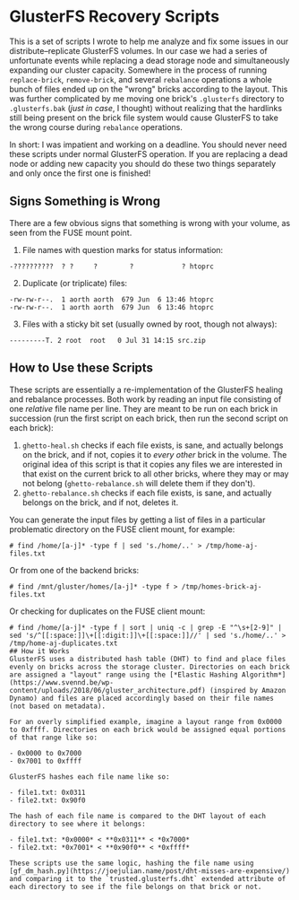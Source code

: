 # GlusterFS Recovery Scripts
This is a set of scripts I wrote to help me analyze and fix some issues in our distribute–replicate GlusterFS volumes. In our case we had a series of unfortunate events while replacing a dead storage node and simultaneously expanding our cluster capacity. Somewhere in the process of running `replace-brick`, `remove-brick`, and several `rebalance` operations a whole bunch of files ended up on the "wrong" bricks according to the layout. This was further complicated by me moving one brick's `.glusterfs` directory to `.glusterfs.bak` (*just in case*, I thought) without realizing that the hardlinks still being present on the brick file system would cause GlusterFS to take the wrong course during `rebalance` operations.

In short: I was impatient and working on a deadline. You should never need these scripts under normal GlusterFS operation. If you are replacing a dead node or adding new capacity you should do these two things separately and only once the first one is finished!

## Signs Something is Wrong
There are a few obvious signs that something is wrong with your volume, as seen from the FUSE mount point.

1. File names with question marks for status information:

```
-??????????  ? ?     ?        ?            ? htoprc
```

2. Duplicate (or triplicate) files:

```
-rw-rw-r--.  1 aorth aorth  679 Jun  6 13:46 htoprc
-rw-rw-r--.  1 aorth aorth  679 Jun  6 13:46 htoprc
```

3. Files with a sticky bit set (usually owned by root, though not always):

```
---------T. 2 root  root   0 Jul 31 14:15 src.zip
```

## How to Use these Scripts
These scripts are essentially a re-implementation of the GlusterFS healing and rebalance processes. Both work by reading an input file consisting of one *relative* file name per line. They are meant to be run on each brick in succession (run the first script on each brick, then run the second script on each brick):

1. `ghetto-heal.sh` checks if each file exists, is sane, and actually belongs on the brick, and if not, copies it to *every other* brick in the volume. The original idea of this script is that it copies any files we are interested in that exist on the current brick to all other bricks, where they may or may not belong (`ghetto-rebalance.sh` will delete them if they don't).
2. `ghetto-rebalance.sh` checks if each file exists, is sane, and actually belongs on the brick, and if not, deletes it.

You can generate the input files by getting a list of files in a particular problematic directory on the FUSE client mount, for example:

```
# find /home/[a-j]* -type f | sed 's./home/..' > /tmp/home-aj-files.txt
```

Or from one of the backend bricks:

```
# find /mnt/gluster/homes/[a-j]* -type f > /tmp/homes-brick-aj-files.txt 
```

Or checking for duplicates on the FUSE client mount:

```
# find /home/[a-j]* -type f | sort | uniq -c | grep -E "^\s+[2-9]" | sed 's/^[[:space:]]\+[[:digit:]]\+[[:space:]]//' | sed 's./home/..' > /tmp/home-aj-duplicates.txt
## How it Works
GlusterFS uses a distributed hash table (DHT) to find and place files evenly on bricks across the storage cluster. Directories on each brick are assigned a "layout" range using the [*Elastic Hashing Algorithm*](https://www.svennd.be/wp-content/uploads/2018/06/gluster_architecture.pdf) (inspired by Amazon Dynamo) and files are placed accordingly based on their file names (not based on metadata).

For an overly simplified example, imagine a layout range from 0x0000 to 0xffff. Directories on each brick would be assigned equal portions of that range like so:

- 0x0000 to 0x7000
- 0x7001 to 0xffff

GlusterFS hashes each file name like so:

- file1.txt: 0x0311
- file2.txt: 0x90f0

The hash of each file name is compared to the DHT layout of each directory to see where it belongs:

- file1.txt: *0x0000* < **0x0311** < *0x7000*
- file2.txt: *0x7001* < **0x90f0** < *0xffff*

These scripts use the same logic, hashing the file name using [gf_dm_hash.py](https://joejulian.name/post/dht-misses-are-expensive/) and comparing it to the `trusted.glusterfs.dht` extended attribute of each directory to see if the file belongs on that brick or not.
